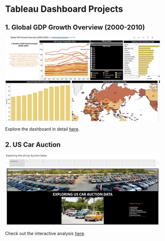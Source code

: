 # Tableau Dashboard Projects

## 1. Global GDP Growth Overview (2000-2010)

![Global GDP Growth Overview](https://github.com/sujims22/Tableau_dashboards/blob/main/Images/Global_GDP.jpg)

Explore the dashboard in detail [here](https://public.tableau.com/app/profile/sujitha.ravichandran/viz/GlobalGDPGrowthOverview2000-2010/Dashboard1).

## 2. US Car Auction 

![US Car Auction](https://github.com/sujims22/Tableau_dashboards/blob/main/Images/US_Car_Auction.jpg)

Check out the interactive analysis [here](https://public.tableau.com/app/profile/sujitha.ravichandran/viz/USCarAuction-ProjectGroup7_17004194454770/ExploringtheUSCarAuctionSales2).
